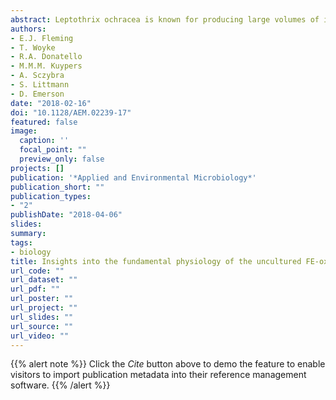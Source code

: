 ```yaml
---
abstract: Leptothrix ochracea is known for producing large volumes of iron oxyhydroxide sheaths that alter wetland biogeochemistry. For over a century, these delicate structures have fascinated microbiologists and geoscientists. Because L. ochracea still resists long-term in vitro culture, the debate regarding its metabolic classification dates back to 1885. We developed a novel culturing technique for L. ochracea using in situ natural waters and coupled this with single-cell genomics and nanoscale secondary-ion mass spectrophotometry (nanoSIMS) to probe L. ochracea’s physiology. In microslide cultures L. ochracea doubled every 5.7 h and had an absolute growth requirement for ferrous iron, the genomic capacity for iron oxidation, and a branched electron transport chain with cytochromes putatively involved in lithotrophic iron oxidation. Additionally, its genome encoded several electron transport chain proteins, including a molybdopterin alternative complex III (ACIII), a cytochrome bd oxidase reductase, and several terminal oxidase genes. L. ochracea contained two key autotrophic proteins in the Calvin-Benson-Bassham cycle, a form II ribulose bisphosphate carboxylase, and a phosphoribulose kinase. L. ochracea also assimilated bicarbonate, although calculations suggest that bicarbonate assimilation is a small fraction of its total carbon assimilation. Finally, L. ochracea’s fundamental physiology is a hybrid of those of the chemolithotrophic Gallionella-type ironoxidizing bacteria and the sheathed, heterotrophic filamentous metal-oxidizing bacteria of the Leptothrix-Sphaerotilus genera. This allows L. ochracea to inhabit a unique niche within the neutrophilic iron seeps. IMPORTANCE Leptothrix ochracea was one of three groups of organisms that Sergei Winogradsky used in the 1880s to develop the hypothesis on chemolithotrophy. L. ochracea continues to resist cultivation and appears to have an absolute requirement for organic rich waters, suggesting that its true physiology remains unknown. Further, L. ochracea is an ecological engineer; a few L. ochracea cells can generate prodigious volumes of iron oxyhydroxides, changing the ecosystem’s geochemistry and ecology. Therefore, to determine L. ochracea’s basic physiology, we employed new single-cell techniques to demonstrate that L. ochracea oxidizes iron to generate energy and, despite having predicted genes for autotrophic growth, assimilates a fraction of the total CO2 that autotrophs do. Although not a true chemolithoautotroph, L. ochracea’s physiological strategy allows it to be flexible and to extensively colonize iron-rich wetlands.
authors:
- E.J. Fleming
- T. Woyke
- R.A. Donatello
- M.M.M. Kuypers
- A. Sczybra
- S. Littmann
- D. Emerson
date: "2018-02-16"
doi: "10.1128/AEM.02239-17"
featured: false
image:
  caption: ''
  focal_point: ""
  preview_only: false
projects: []
publication: '*Applied and Environmental Microbiology*'
publication_short: ""
publication_types:
- "2"
publishDate: "2018-04-06"
slides: 
summary: 
tags:
- biology
title: Insights into the fundamental physiology of the uncultured FE-oxidizing bacterium Leptothrix ochracea
url_code: ""
url_dataset: ""
url_pdf: ""
url_poster: ""
url_project: ""
url_slides: ""
url_source: ""
url_video: ""
---
```


{{% alert note %}}
Click the *Cite* button above to demo the feature to enable visitors to import publication metadata into their reference management software.
{{% /alert %}}
